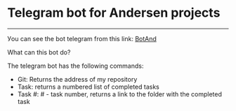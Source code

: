 # Telegram bot for Andersen projects
_____

Уou can see the bot telegram from this link: [BotAnd](https://t.me/AndGoBot)

What can this bot do?

The telegram bot has the following commands:

- Git: Returns the address of my repository
- Task: returns a numbered list of completed tasks
- Task #: # - task number, returns a link to the folder with the completed task